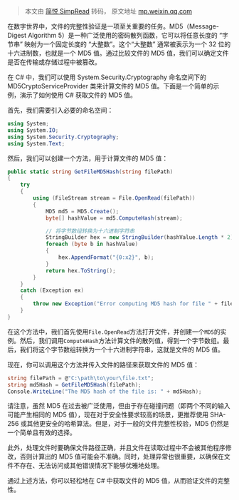 > 本文由 [简悦 SimpRead](http://ksria.com/simpread/) 转码， 原文地址 [mp.weixin.qq.com](https://mp.weixin.qq.com/s/_pOnfUc5o-3uhtzfLOsawg)

在数字世界中，文件的完整性验证是一项至关重要的任务。MD5（Message-Digest Algorithm 5）是一种广泛使用的密码散列函数，它可以将任意长度的 “字节串” 映射为一个固定长度的 “大整数”。这个“大整数” 通常被表示为一个 32 位的十六进制数，也就是一个 MD5 值。通过比较文件的 MD5 值，我们可以确定文件是否在传输或存储过程中被篡改。

在 C# 中，我们可以使用 System.Security.Cryptography 命名空间下的 MD5CryptoServiceProvider 类来计算文件的 MD5 值。下面是一个简单的示例，演示了如何使用 C# 获取文件的 MD5 值。

首先，我们需要引入必要的命名空间：

```c#
using System;
using System.IO;
using System.Security.Cryptography;
using System.Text;
```

然后，我们可以创建一个方法，用于计算文件的 MD5 值：

```c#
public static string GetFileMD5Hash(string filePath)
{
    try
    {
        using (FileStream stream = File.OpenRead(filePath))
        {
            MD5 md5 = MD5.Create();
            byte[] hashValue = md5.ComputeHash(stream);

            // 将字节数组转换为十六进制字符串
            StringBuilder hex = new StringBuilder(hashValue.Length * 2);
            foreach (byte b in hashValue)
            {
                hex.AppendFormat("{0:x2}", b);
            }
            return hex.ToString();
        }
    }
    catch (Exception ex)
    {
        throw new Exception("Error computing MD5 hash for file " + filePath, ex);
    }
}
```

在这个方法中，我们首先使用`File.OpenRead`方法打开文件，并创建一个`MD5`的实例。然后，我们调用`ComputeHash`方法计算文件的散列值，得到一个字节数组。最后，我们将这个字节数组转换为一个十六进制字符串，这就是文件的 MD5 值。

现在，你可以调用这个方法并传入文件的路径来获取文件的 MD5 值：

```c#
string filePath = @"C:\path\to\your\file.txt";
string md5Hash = GetFileMD5Hash(filePath);
Console.WriteLine("The MD5 hash of the file is: " + md5Hash);
```

请注意，虽然 MD5 在过去被广泛使用，但由于存在碰撞问题（即两个不同的输入可能产生相同的 MD5 值），现在对于安全性要求较高的场景，更推荐使用 SHA-256 或其他更安全的哈希算法。但是，对于一般的文件完整性校验，MD5 仍然是一个简单且有效的选择。

此外，处理文件时要确保文件路径正确，并且文件在读取过程中不会被其他程序修改，否则计算出的 MD5 值可能会不准确。同时，处理异常也很重要，以确保在文件不存在、无法访问或其他错误情况下能够优雅地处理。

通过上述方法，你可以轻松地在 C# 中获取文件的 MD5 值，从而验证文件的完整性。